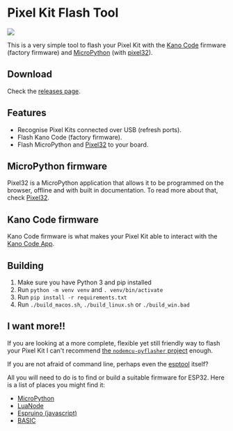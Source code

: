 # Pixel Kit Flash Tool

![](https://i.imgur.com/x1J3YPM.png)

This is a very simple tool to flash your Pixel Kit with the [Kano Code](https://kano.me/landing/app/uk) firmware (factory firmware) and [MicroPython](https://micropython.org) (with [pixel32](http://github.com/murilopolese/pixel32)).

## Download

Check the [releases page](https://github.com/murilopolese/kano-pixel-kit-flash-tool/releases).

## Features

- Recognise Pixel Kits connected over USB (refresh ports).
- Flash Kano Code (factory firmware).
- Flash MicroPython and [Pixel32](http://github.com/murilopolese/pixel32) to your board.

## MicroPython firmware

Pixel32 is a MicroPython application that allows it to be programmed on the browser, offline and with built in documentation. To read more about that, check [Pixel32](http://github.com/murilopolese/pixel32).

## Kano Code firmware

Kano Code firmware is what makes your Pixel Kit able to interact with the [Kano Code App](https://kano.me/landing/app/uk).

## Building

1. Make sure you have Python 3 and pip installed
1. Run `python -m venv venv` and `. venv/bin/activate`
1. Run `pip install -r requirements.txt`
1. Run `./build_macos.sh`, `./build_linux.sh` or `./build_win.bad`


## I want more!!

If you are looking at a more complete, flexible yet still friendly way to flash your Pixel Kit I can't recommend [the `nodemcu-pyflasher` project](https://github.com/marcelstoer/nodemcu-pyflasher) enough.

If you are not afraid of command line, perhaps even the [esptool](https://github.com/espressif/esptool) itself?

All you will need to do is to find or build a suitable firmware for ESP32. Here is a list of places you might find it:

- [MicroPython](https://micropython.org/download#esp32)
- [LuaNode](https://github.com/Nicholas3388/LuaNode)
- [Espruino (javascript)](https://www.espruino.com/)
- [BASIC](https://hackaday.com/2016/10/27/basic-interpreter-hidden-in-esp32-silicon/)
